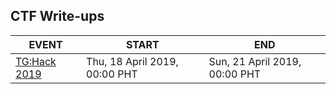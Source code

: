 ## CTF Write-ups

EVENT | START | END
--- | --- | ---
[TG:Hack 2019](https://github.com/jebidiah-anthony/ctf_writeups/tree/master/2019_TG:Hack) | Thu, 18 April 2019, 00:00 PHT | Sun, 21 April 2019, 00:00 PHT
